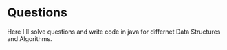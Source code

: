 # Questions
Here I'll solve questions and write code in java for differnet Data Structures and Algorithms.
